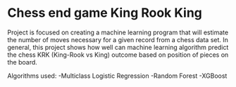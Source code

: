 # Chess end game King Rook King
Project is focused on creating a machine learning program that will estimate the number of moves necessary for
a given record from a chess data set. In general, this project shows how well can machine learning
algorithm predict the chess KRK (King-Rook vs King) outcome based on position of pieces on the
board.

Algorithms used:
-Multiclass Logistic Regression 
-Random Forest
-XGBoost

